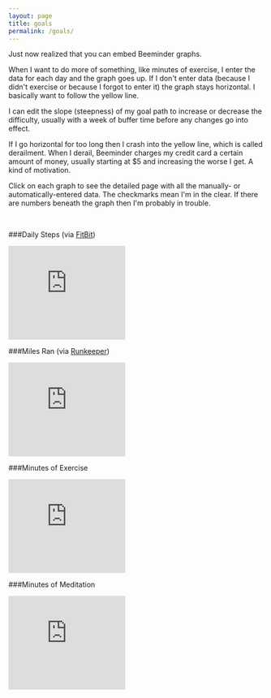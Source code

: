 ```yaml
---
layout: page
title: goals
permalink: /goals/
---
```



Just now realized that you can embed Beeminder graphs.

When I want to do more of something, like minutes of exercise, I enter the data for each day and the graph goes up. If I don't enter data (because I didn't exercise or because I forgot to enter it) the graph stays horizontal. I basically want to follow the yellow line.

I can edit the slope (steepness) of my goal path to increase or decrease the difficulty, usually with a week of buffer time before any changes go into effect.

If I go horizontal for too long then I crash into the yellow line, which is called derailment. When I derail, Beeminder charges my credit card a certain amount of money, usually starting at $5 and increasing the worse I get. A kind of motivation.

Click on each graph to see the detailed page with all the manually- or automatically-entered data. The checkmarks mean I'm in the clear. If there are numbers beneath the graph then I'm probably in trouble.

<br>

###Daily Steps (via [FitBit](https://www.fitbit.com/user/3D6HK3))

<iframe src="https://www.beeminder.com/widget?slug=steps&username=speesbag" height="185px" width="230px" frameborder="0px" ></iframe>

<br>

###Miles Ran (via [Runkeeper](http://runkeeper.com/user/speesbag/profile))

<iframe src="https://www.beeminder.com/widget?slug=runkeeper&username=speesbag" height="185px" width="230px" frameborder="0px" ></iframe>

<br>

###Minutes of Exercise

<iframe src="https://www.beeminder.com/widget?slug=exercise&username=speesbag" height="185px" width="230px" frameborder="0px" ></iframe>

<br>

###Minutes of Meditation

<iframe src="https://www.beeminder.com/widget?slug=meditation&username=speesbag" height="185px" width="230px" frameborder="0px" ></iframe>

